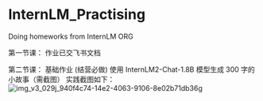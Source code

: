 # InternLM_Practising
Doing homeworks from InternLM ORG

第一节课：
作业已交飞书文档

第二节课：
基础作业 (结营必做)
使用 InternLM2-Chat-1.8B 模型生成 300 字的小故事（需截图）
实践截图如下：
![img_v3_029j_940f4c74-14e2-4063-9106-8e02b71db36g](https://github.com/Modas-Li/InternLM_Practising/assets/40042370/5b9ab11f-0235-45a6-94ce-f8795421e176)
